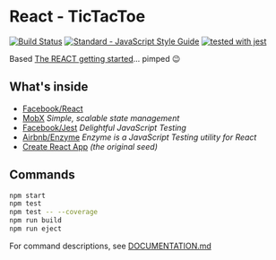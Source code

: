 # React - TicTacToe

[![Build Status](https://travis-ci.org/maxpou/react-tictactoe.svg?branch=master)](https://travis-ci.org/maxpou/react-tictactoe) [![Standard - JavaScript Style Guide](https://img.shields.io/badge/code_style-standard-brightgreen.svg)](https://standardjs.com) [![tested with jest](https://img.shields.io/badge/tested_with-jest-99424f.svg)](https://github.com/facebook/jest)

Based [The REACT getting started](https://reactjs.org/tutorial/tutorial.html)... pimped :wink:

## What's inside

* [Facebook/React](https://reactjs.org/)
* [MobX](https://mobx.js.org/index.html) *Simple, scalable state management*
* [Facebook/Jest](https://facebook.github.io/jest/) *Delightful JavaScript Testing*
* [Airbnb/Enzyme](http://airbnb.io/enzyme/) *Enzyme is a JavaScript Testing utility for React*
* [Create React App](https://github.com/facebookincubator/create-react-app) *(the original seed)*


## Commands

```bash
npm start
npm test
npm test -- --coverage
npm run build
npm run eject
```

For command descriptions, see [DOCUMENTATION.md](./DOCUMENTATION.md#available-scripts)